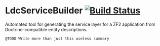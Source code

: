 LdcServiceBuilder  [![Build Status](https://travis-ci.org/adamlundrigan/LdcServiceBuilder.svg?branch=master)](https://travis-ci.org/adamlundrigan/LdcServiceBuilder)
=================

Automated tool for generating the service layer for a ZF2 application from Doctrine-compatible entity descriptions.

    @TODO Write more than just this useless summary

